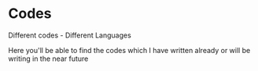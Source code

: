 # Codes
Different codes - Different Languages 

Here you'll be able to find the codes which I have written already or will be writing in the near future
